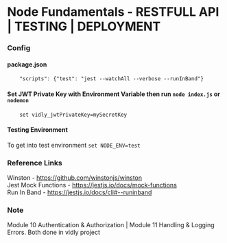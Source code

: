 # Node Fundamentals - RESTFULL API | TESTING | DEPLOYMENT

### Config
   #### package.json
        "scripts": {"test": "jest --watchAll --verbose --runInBand"}

   #### Set JWT Private Key with Environment Variable then run `node index.js` or `nodemon`
        set vidly_jwtPrivateKey=mySecretKey


   #### Testing Environment
   To get into test environment `set NODE_ENV=test`

### Reference Links

Winston - https://github.com/winstonjs/winston
<br>
Jest Mock Functions - https://jestjs.io/docs/mock-functions
<br>
Run In Band - https://jestjs.io/docs/cli#--runinband

### Note

Module 10 Authentication & Authorization |
Module 11 Handling & Logging Errors.
Both done in vidly project

